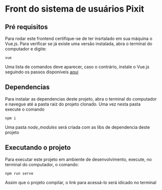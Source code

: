 # Front do sistema de usuários Pixit

## Pré requisitos
Para rodar este frontend certifique-se de ter insrtalado em sua máquina o Vue.js.
Para verificar se já existe uma versão instalada, abra o terminal do computador e digite:
```
vue
```
Uma lista de comandos deve aparecer, caso o contrário, instale o Vue.js seguindo os passos disponíveis [aqui](https://vuejs.org/v2/guide/installation.html)

## Dependencias
Para instalar as dependencias deste projeto, abra o terminal do computador e navegue até a pasta raiz do projeto clonado.
Uma vez nesta pasta execute o comando
```
npm i
```
Uma pasta _node_modules_ será criada com as libs de dependencia deste projeto

## Executando o projeto
Para executar este projeto em ambiente de desenvolvimento, execute, no terminal do computador, o comando:
```
npm run serve
```
Assim que o projeto compilar, o link para acessá-lo será idicado no terminal
